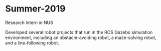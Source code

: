# Summer-2019
Research Intern in NUS

Developed several robot projects that run in the ROS Gazebo simulation environment, including an obstacle-avoiding robot, a maze-solving robot, and a line-following
robot.
